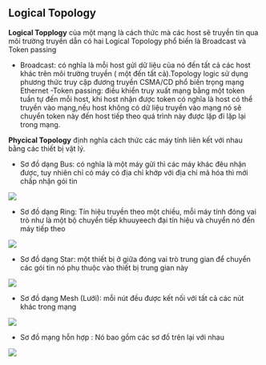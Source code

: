 ## Logical Topology 

**Logical Topplogy** của một mạng là cách thức mà các host sẽ truyền tin qua môi trường truyền dẫn có hai Logical Topology phổ biến là Broadcast và Token passing
- Broadcast: có nghĩa là mỗi host gửi dữ liệu của nó đến tất cả các host khác trên môi trường truyền ( một đến tất cả).Topology logic sử dụng phương thức truy cập đương truyền CSMA/CD phổ biến trọng mạng Ethernet
-Token passing: điều khiển truy xuất mạng bằng một token tuần tự đến mỗi host, khi host nhận được token có nghĩa là host có thể truyền vào mạng,nếu host không có dữ liệu truyền vào mạng nó sẽ chuyển token này đến host tiếp theo quá trình này được lặp đi lặp lại trong mạng.

**Phycical Topology** định nghĩa cách thức các máy tính liên kết với nhau bằng các thiết bị vật lý.
- Sơ đồ dạng Bus: có nghĩa là một máy gửi thì các máy khác đêu nhận được, tuy nhiên chỉ có máy có địa chỉ khớp với địa chỉ mã hóa thì mới chấp nhận gói tin

<img src="https://voer.edu.vn/file/23662">

- Sơ đồ dạng Ring: Tín hiệu truyền theo một chiều, mỗi máy tính đóng vai trò như là một bộ chuyển tiếp khuuyeech đại tín hiệu và chuyển nó đến máy tiếp theo

<img src="https://voer.edu.vn/file/23665">

- Sơ đồ dạng Star: một thiết bị ở giữa đóng vai trò trung gian để chuyển các gói tin nó phụ thuộc vào thiết bị trung gian này

<img src="https://encrypted-tbn0.gstatic.com/images?q=tbn:ANd9GcRISXkiZBPGN-Fckh4bXd3uB-OP2asmxtLbp7NLGId7aqBl2DJv&s">

- Sơ đồ dạng Mesh (Lưới): mỗi nút đều được kết nối với tất cả các nút khác trong mạng

<img src="https://voer.edu.vn/file/23663">

- Sơ đồ mạng hỗn hợp : Nó bao gồm các sơ đồ trên lại với nhau

<img src="https://voer.edu.vn/file/23664">

